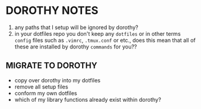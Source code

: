 # DOROTHY NOTES


1. any paths that I setup will be ignored by dorothy?
2. in your dotfiles repo you don't keep any `dotfiles` or in other terms `config` files
    such as `.vimrc`, `.tmux.conf` or etc., does this mean that all of these
    are installed by dorothy `commands` for you??


## MIGRATE TO DOROTHY

- copy over dorothy into my dotfiles
- remove all setup files
- conform my own dotfiles
- which of my library functions already exist within dorothy?
